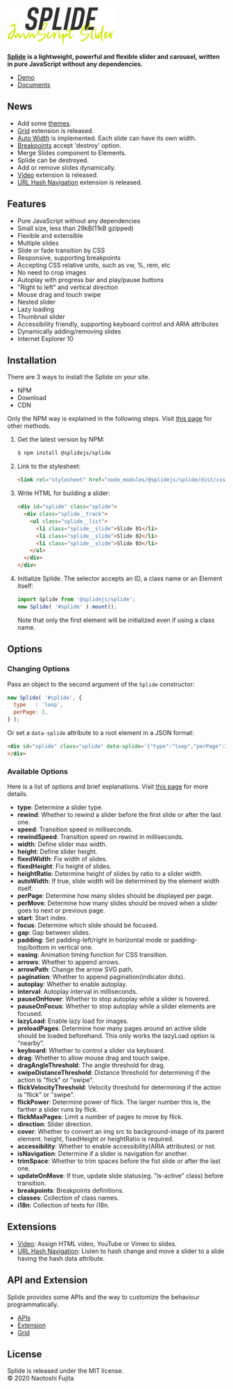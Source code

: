 [![Splide](images/splide.png)](https://splidejs.com/)

**[Splide](https://splidejs.com/) is a lightweight, powerful and flexible slider and carousel, written in pure JavaScript without any dependencies.**

* [Demo](https://splidejs.com/)
* [Documents](https://splidejs.com/category/users-guide/)

## News
* Add some [themes](https://splidejs.com/themes/).
* [Grid](https://splidejs.com/extension-grid/) extension is released. 
* [Auto Width](https://splidejs.com/auto-width/) is implemented. Each slide can have its own width.
* [Breakpoints](https://splidejs.com/options/#breakpoints) accept 'destroy' option.
* Merge Slides component to Elements.
* Splide can be destroyed.
* Add or remove slides dynamically.
* [Video](https://splidejs.com/extension-video/) extension is released.
* [URL Hash Navigation](https://splidejs.com/extension-url-hash-navigation/) extension is released.

## Features
* Pure JavaScript without any dependencies
* Small size, less than 29kB(11kB gzipped)
* Flexible and extensible
* Multiple slides
* Slide or fade transition by CSS
* Responsive, supporting breakpoints
* Accepting CSS relative units, such as vw, %, rem, etc
* No need to crop images
* Autoplay with progress bar and play/pause buttons
* "Right to left" and vertical direction
* Mouse drag and touch swipe
* Nested slider
* Lazy loading
* Thumbnail slider
* Accessibility friendly, supporting keyboard control and ARIA attributes
* Dynamically adding/removing slides
* Internet Explorer 10

## Installation
There are 3 ways to install the Splide on your site.
* NPM
* Download
* CDN

Only the NPM way is explained in the following steps. Visit [this page](https://splidejs.com/getting-started/) for other methods.

1. Get the latest version by NPM:
    ```bash
    $ npm install @splidejs/splide
    ```
1. Link to the stylesheet:
    ```html
    <link rel="stylesheet" href="node_modules/@splidejs/splide/dist/css/splide.min.css">
    ```
1. Write HTML for building a slider:
    ```html
    <div id="splide" class="splide">
      <div class="splide__track">
        <ul class="splide__list">
          <li class="splide__slide">Slide 01</li>
          <li class="splide__slide">Slide 02</li>
          <li class="splide__slide">Slide 03</li>
        </ul>
      </div>
    </div>
    ```
1. Initialize Splide. The selector accepts an ID, a class name or an Element itself:
    ```javascript
    import Splide from '@splidejs/splide';
    new Splide( '#splide' ).mount();
    ```
    Note that only the first element will be initialized even if using a class name.

## Options
### Changing Options
Pass an object to the second argument of the ```Splide``` constructor:
```javascript
new Splide( '#splide', {
  type   : 'loop',
  perPage: 3,
} );
```
Or set a ```data-splide``` attribute to a root element in a JSON format: 
```html
<div id="splide" class="splide" data-splide='{"type":"loop","perPage":3}'>
</div>
```
### Available Options
Here is a list of options and brief explanations. Visit [this page](https://splidejs.com/options/) for more details.

* **type**: Determine a slider type.
* **rewind**: Whether to rewind a slider before the first slide or after the last one.
* **speed**: Transition speed in milliseconds.
* **rewindSpeed**: Transition speed on rewind in milliseconds.
* **width**: Define slider max width.
* **height**: Define slider height.
* **fixedWidth**: Fix width of slides.
* **fixedHeight**: Fix height of slides.
* **heightRatio**: Determine height of slides by ratio to a slider width.
* **autoWidth**: If true, slide width will be determined by the element width itself.
* **perPage**: Determine how many slides should be displayed per page.
* **perMove**: Determine how many slides should be moved when a slider goes to next or previous page.
* **start**: Start index.
* **focus**: Determine which slide should be focused.
* **gap**: Gap between slides.
* **padding**: Set padding-left/right in horizontal mode or padding-top/bottom in vertical one.
* **easing**: Animation timing function for CSS transition.
* **arrows**: Whether to append arrows.
* **arrowPath**: Change the arrow SVG path.
* **pagination**: Whether to append pagination(indicator dots).
* **autoplay**: Whether to enable autoplay.
* **interval**: Autoplay interval in milliseconds.
* **pauseOnHover**: Whether to stop autoplay while a slider is hovered.
* **pauseOnFocus**: Whether to stop autoplay while a slider elements are focused.
* **lazyLoad**: Enable lazy load for images.
* **preloadPages**: Determine how many pages around an active slide should be loaded beforehand. This only works the lazyLoad option is “nearby”.
* **keyboard**: Whether to control a slider via keyboard.
* **drag**: Whether to allow mouse drag and touch swipe.
* **dragAngleThreshold**: The angle threshold for drag.
* **swipeDistanceThreshold**: Distance threshold for determining if the action is "flick" or "swipe".
* **flickVelocityThreshold**: Velocity threshold for determining if the action is "flick" or "swipe".
* **flickPower**: Determine power of flick. The larger number this is, the farther a slider runs by flick.
* **flickMaxPages**: Limit a number of pages to move by flick.
* **direction**: Slider direction.
* **cover**: Whether to convert an img src to background-image of its parent element. height, fixedHeight or heightRatio is required.
* **accessibility**: Whether to enable accessibility(ARIA attributes) or not.
* **isNavigation**: Determine if a slider is navigation for another.
* **trimSpace**: Whether to trim spaces before the fist slide or after the last one.
* **updateOnMove**: If true, update slide status(eg. "is-active" class) before transition.
* **breakpoints**: Breakpoints definitions.
* **classes**: Collection of class names.
* **i18n**: Collection of texts for i18n.

## Extensions
* [Video](https://github.com/Splidejs/splide-extension-video): Assign HTML video, YouTube or Vimeo to slides.
* [URL Hash Navigation](https://github.com/Splidejs/splide-extension-url-hash): Listen to hash change and move a slider to a slide having the hash data attribute.

## API and Extension
Splide provides some APIs and the way to customize the behaviour programmatically.
* [APIs](https://splidejs.com/apis/)
* [Extension](https://splidejs.com/extension/)
* [Grid](https://splidejs.com/grid/)

## License
Splide is released under the MIT license.  
© 2020 Naotoshi Fujita